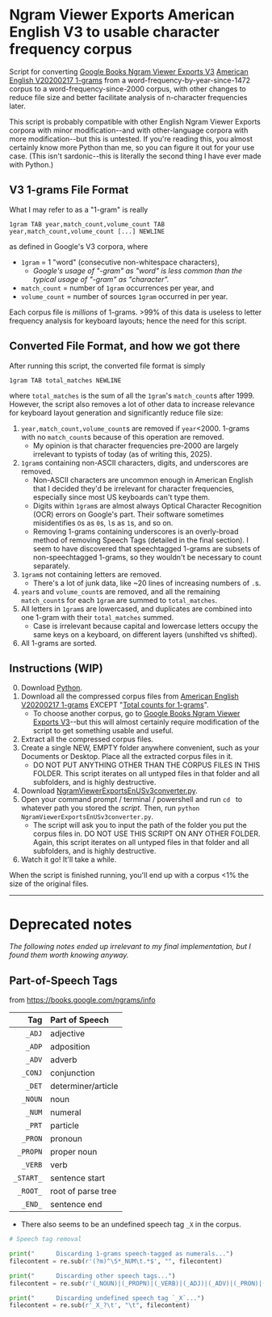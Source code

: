 # Ngram Viewer Exports American English V3 to usable character frequency corpus
Script for converting [Google Books Ngram Viewer Exports V3](https://storage.googleapis.com/books/ngrams/books/datasetsv3.html) [American English V20200217 1-grams](https://storage.googleapis.com/books/ngrams/books/20200217/eng-us/eng-us-1-ngrams_exports.html) from a word-frequency-by-year-since-1472 corpus to a word-frequency-since-2000 corpus, with other changes to reduce file size and better facilitate analysis of n-character frequencies later.

This script is probably compatible with other English Ngram Viewer Exports corpora with minor modification--and with other-language corpora with more modification--but this is untested. If you're reading this, you almost certainly know more Python than me, so you can figure it out for your use case. (This isn't sardonic--this is literally the second thing I have ever made with Python.)

## V3 1-grams File Format
What I may refer to as a "1-gram" is really
```
1gram TAB year,match_count,volume_count TAB year,match_count,volume_count [...] NEWLINE
```
as defined in Google's V3 corpora, where
- `1gram` = 1 "word" (consecutive non-whitespace characters),
	- *Google's usage of "-gram" as "word" is less common than the typical usage of "-gram" as "character".*
- `match_count` = number of `1gram` occurrences per year, and
- `volume_count` = number of sources `1gram` occurred in per year.

Each corpus file is *millions* of 1-grams. >99% of this data is useless to letter frequency analysis for keyboard layouts; hence the need for this script.

## Converted File Format, and how we got there
After running this script, the converted file format is simply
```
1gram TAB total_matches NEWLINE
```
where `total_matches` is the sum of all the `1gram`'s `match_count`s after 1999. However, the script also removes a lot of other data to increase relevance for keyboard layout generation and significantly reduce file size:
1. `year,match_count,volume_count`s are removed if `year`<2000. 1-grams with no `match_count`s because of this operation are removed.
	- My opinion is that character frequencies pre-2000 are largely irrelevant to typists of today (as of writing this, 2025).
2. `1gram`s containing non-ASCII characters, digits, and underscores are removed.
	- Non-ASCII characters are uncommon enough in American English that I decided they'd be irrelevant for character frequencies, especially since most US keyboards can't type them.
	- Digits within `1gram`s are almost always Optical Character Recognition (OCR) errors on Google's part. Their software sometimes misidentifies `O`s as `0`s, `l`s as `1`s, and so on.
	- Removing 1-grams containing underscores is an overly-broad method of removing Speech Tags (detailed in the final section). I seem to have discovered that speechtagged 1-grams are subsets of non-speechtagged 1-grams, so they wouldn't be necessary to count separately.
3. `1gram`s not containing letters are removed.
	- There's a lot of junk data, like ~20 lines of increasing numbers of `.`s.
4. `year`s and `volume_count`s are removed, and all the remaining `match_count`s for each `1gram` are summed to `total_matches`.
5. All letters in `1gram`s are lowercased, and duplicates are combined into one 1-gram with their `total_matches` summed.
	- Case is irrelevant because capital and lowercase letters occupy the same keys on a keyboard, on different layers (unshifted vs shifted).
6. All 1-grams are sorted.

## Instructions (WIP)
0. Download [Python](https://www.python.org/downloads/).
1. Download all the compressed corpus files from [American English V20200217 1-grams](https://storage.googleapis.com/books/ngrams/books/20200217/eng-us/eng-us-1-ngrams_exports.html) EXCEPT "<u>Total counts for 1-grams</u>".
	- To choose another corpus, go to [Google Books Ngram Viewer Exports V3](https://storage.googleapis.com/books/ngrams/books/datasetsv3.html)--but this will almost certainly require modification of the script to get something usable and useful.
2. Extract all the compressed corpus files.
3. Create a single NEW, EMPTY folder anywhere convenient, such as your Documents or Desktop. Place all the extracted corpus files in it.
	- DO NOT PUT ANYTHING OTHER THAN THE CORPUS FILES IN THIS FOLDER. This script iterates on all untyped files in that folder and all subfolders, and is highly destructive.
4. Download [NgramViewerExportsEnUSv3converter.py]().
5. Open your command prompt / terminal / powershell and run `cd ` to whatever path you stored the *script*. Then, run `python NgramViewerExportsEnUSv3converter.py`.
	- The script will ask you to input the path of the folder you put the corpus files in. DO NOT USE THIS SCRIPT ON ANY OTHER FOLDER. Again, this script iterates on all untyped files in that folder and all subfolders, and is highly destructive.
6. Watch it go! It'll take a while.

When the script is finished running, you'll end up with a corpus <1% the size of the original files.

---

# Deprecated notes
*The following notes ended up irrelevant to my final implementation, but I found them worth knowing anyway.*

## Part-of-Speech Tags
from https://books.google.com/ngrams/info

|       Tag | Part of Speech     |
| ---------:|:------------------ |
|    `_ADJ` | adjective          |
|    `_ADP` | adposition         |
|    `_ADV` | adverb             |
|   `_CONJ` | conjunction        |
|    `_DET` | determiner/article |
|   `_NOUN` | noun               |
|    `_NUM` | numeral            |
|    `_PRT` | particle           |
|   `_PRON` | pronoun            |
|  `_PROPN` | proper noun        |
|   `_VERB` | verb               |
| `_START_` | sentence start     |
|  `_ROOT_` | root of parse tree |
|   `_END_` | sentence end       |

- There also seems to be an undefined speech tag `_X` in the corpus.

```python
# Speech tag removal

print("      Discarding 1-grams speech-tagged as numerals...")
filecontent = re.sub(r'(?m)^\S*_NUM\t.*$', "", filecontent)

print("      Discarding other speech tags...")
filecontent = re.sub(r'(_NOUN)|(_PROPN)|(_VERB)|(_ADJ)|(_ADV)|(_PRON)|(_DET)|(_ADP)|(_CONJ)|(_PRT)\t', "\t", filecontent)

print("      Discarding undefined speech tag `_X`...")
filecontent = re.sub(r'_X_?\t', "\t", filecontent)
```
